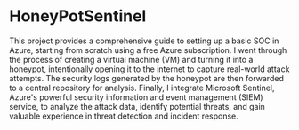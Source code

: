 # HoneyPotSentinel
This project provides a comprehensive guide to setting up a basic SOC in Azure, starting from scratch using a free Azure subscription. I went through the process of creating a virtual machine (VM) and turning it into a honeypot, intentionally opening it to the internet to capture real-world attack attempts. The security logs generated by the honeypot are then forwarded to a central repository for analysis. Finally, I integrate Microsoft Sentinel, Azure's powerful security information and event management (SIEM) service, to analyze the attack data, identify potential threats, and gain valuable experience in threat detection and incident response.

